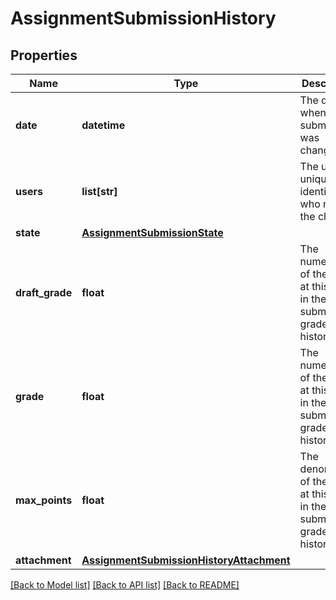 # AssignmentSubmissionHistory

## Properties
Name | Type | Description | Notes
------------ | ------------- | ------------- | -------------
**date** | **datetime** | The date when the submission was changed | [optional] 
**users** | **list[str]** | The user(s) unique identifier(s) who made the change | [optional] 
**state** | [**AssignmentSubmissionState**](AssignmentSubmissionState.md) |  | [optional] 
**draft_grade** | **float** | The numerator of the grade at this time in the submission grade history | [optional] 
**grade** | **float** | The numerator of the grade at this time in the submission grade history | [optional] 
**max_points** | **float** | The denominator of the grade at this time in the submission grade history | [optional] 
**attachment** | [**AssignmentSubmissionHistoryAttachment**](AssignmentSubmissionHistoryAttachment.md) |  | [optional] 

[[Back to Model list]](../README.md#documentation-for-models) [[Back to API list]](../README.md#documentation-for-api-endpoints) [[Back to README]](../README.md)


